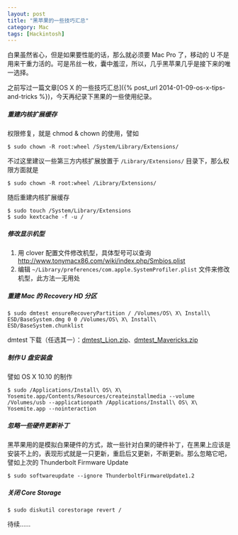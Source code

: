 ```yaml
---
layout: post
title: "黑苹果的一些技巧汇总"
category: Mac
tags: [Hackintosh]
---
```


白果虽然省心，但是如果要性能的话，那么就必须要 Mac Pro 了，移动的 U 不是用来干重力活的。可是吊丝一枚，囊中羞涩，所以，几乎黑苹果几乎是接下来的唯一选择。

之前写过一篇文章[OS X 的一些技巧汇总]({% post_url 2014-01-09-os-x-tips-and-tricks %})，今天再纪录下黑果的一些使用纪录。

##### 重建内核扩展缓存

权限修复，就是 chmod & chown 的使用，譬如

    $ sudo chown -R root:wheel /System/Library/Extensions/

不过这里建议一些第三方内核扩展放置于 `/Library/Extensions/` 目录下，那么权限方面就是

    $ sudo chown -R root:wheel /Library/Extensions/

随后重建内核扩展缓存

    $ sudo touch /System/Library/Extensions
    $ sudo kextcache -f -u /

<!-- more -->

##### 修改显示机型

1. 用 clover 配置文件修改机型，具体型号可以查询 <http://www.tonymacx86.com/wiki/index.php/Smbios.plist>
2. 编辑 `~/Library/preferences/com.apple.SystemProfiler.plist` 文件来修改机型，此方法一无用处

##### 重建 Mac 的 Recovery HD 分区

    $ sudo dmtest ensureRecoveryPartition / /Volumes/OS\ X\ Install\ ESD/BaseSystem.dmg 0 0 /Volumes/OS\ X\ Install\ ESD/BaseSystem.chunklist

dmtest 下载（任选其一）：[dmtest_Lion.zip](//cdn.09hd.com/images/2015/09/dmtest_Lion.zip)、[dmtest_Mavericks.zip](//cdn.09hd.com/images/2015/09/dmtest_Mavericks.zip)

##### 制作 U 盘安装盘

譬如 OS X 10.10 的制作

    $ sudo /Applications/Install\ OS\ X\ Yosemite.app/Contents/Resources/createinstallmedia --volume /Volumes/usb --applicationpath /Applications/Install\ OS\ X\ Yosemite.app --nointeraction

##### 忽略一些硬件更新补丁

黑苹果用的是模拟白果硬件的方式，故一些针对白果的硬件补丁，在黑果上应该是安装不上的，表现形式就是一只更新，重启后又更新，不断更新。那么忽略它吧，譬如上次的 Thunderbolt Firmware Update

    $ sudo softwareupdate --ignore ThunderboltFirmwareUpdate1.2

##### 关闭 Core Storage

    $ sudo diskutil corestorage revert /

待续……
